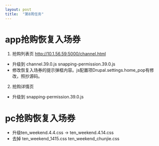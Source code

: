 ```yaml
---
layout: post
title:  "第8周任务"
---
```


# app抢购恢复入场券

1. 抢购列表页 http://10.1.56.59:5000/channel.html
  - 升级到 channel.39.0.js snapping-permission.39.0.js
  - 修改恢复入场券的提示弹框内容。js配置项Drupal.settings.home_pop有修改，照抄源码。
2. 抢购详情页
  - 升级到 snapping-permission.39.0.js


# pc抢购恢复入场券

- 升级ten_weekend.4.4.css -> ten_weekend.4.14.css
- 去掉 ten_weekend_1415.css ten_weekend_chunjie.css
